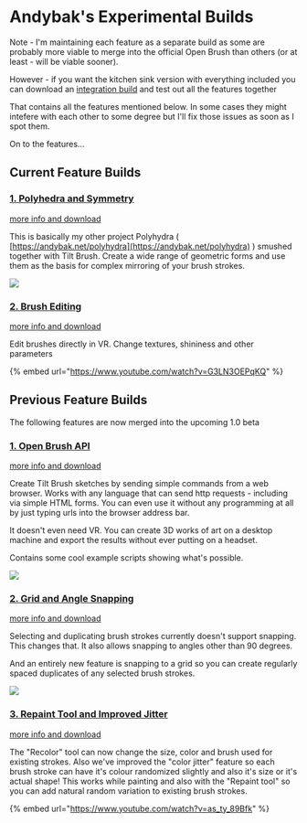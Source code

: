 # Andybak's Experimental Builds

Note - I'm maintaining each feature as a separate build as some are probably more viable to merge into the official Open Brush than others (or at least - will be viable sooner).

However - if you want the kitchen sink version with everything included you can download an [integration build](https://github.com/IxxyXR/open-brush/wiki/Downloads) and test out all the features together

That contains all the features mentioned below. In some cases they might intefere with each other to some degree but I'll fix those issues as soon as I spot them.

On to the features...

## Current Feature Builds

### [1. Polyhedra and Symmetry](polyhedra-and-symmetry.md)

[more info and download](polyhedra-and-symmetry.md)

This is basically my other project Polyhydra ( [https://andybak.net/polyhydra](https://andybak.net/polyhydra) ) smushed together with Tilt Brush. Create a wide range of geometric forms and use them as the basis for complex mirroring of your brush strokes.

![](../../.gitbook/assets/polyhedra\_tool.png)

### [2. Brush Editing](brush-editing.md)

[more info and download](brush-editing.md)

Edit brushes directly in VR. Change textures, shininess and other parameters

{% embed url="https://www.youtube.com/watch?v=G3LN3OEPqKQ" %}

## Previous Feature Builds

The following features are now merged into the upcoming 1.0 beta

### [1. Open Brush API](../../user-guide/open-brush-api/)

[more info and download](../../user-guide/open-brush-api/)

Create Tilt Brush sketches by sending simple commands from a web browser. Works with any language that can send http requests - including via simple HTML forms. You can even use it without any programming at all by just typing urls into the browser address bar.

It doesn't even need VR. You can create 3D works of art on a desktop machine and export the results without ever putting on a headset.

Contains some cool example scripts showing what's possible.

![](../../.gitbook/assets/parametric1.png)

### [2. Grid and Angle Snapping](../../user-guide/grid-and-angle-snapping.md)

[more info and download](../../user-guide/grid-and-angle-snapping.md)

Selecting and duplicating brush strokes currently doesn't support snapping. This changes that. It also allows snapping to angles other than 90 degrees.

And an entirely new feature is snapping to a grid so you can create regularly spaced duplicates of any selected brush strokes.

![](https://media.discordapp.net/attachments/804251582715265034/846812293177933894/2021-05-25\_19-06-31.gif)

### [3. Repaint Tool and Improved Jitter](https://github.com/IxxyXR/open-brush/wiki/Color-Jitter)

[more info and download](color-jitter.md)

The "Recolor" tool can now change the size, color and brush used for existing strokes. Also we've improved the "color jitter" feature so each brush stroke can have it's colour randomized slightly and also it's size or it's actual shape! This works while painting and also with the "Repaint tool" so you can add natural random variation to existing brush strokes.

{% embed url="https://www.youtube.com/watch?v=as_ty_89Bfk" %}
